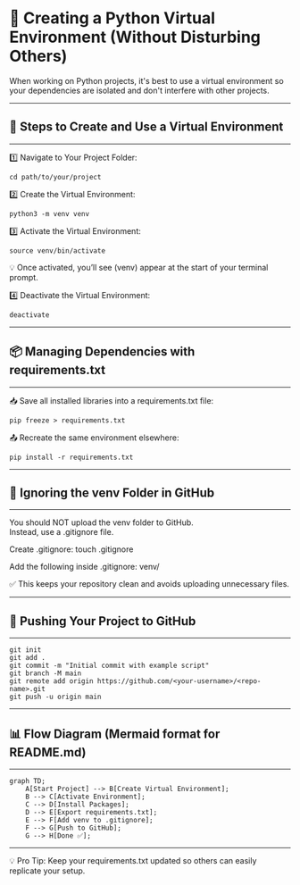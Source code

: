 # 🐍 Creating a Python Virtual Environment (Without Disturbing Others)

When working on Python projects, it's best to use a virtual environment so your dependencies are isolated and don't interfere with other projects.

------------------------------------------------------------
## 📌 Steps to Create and Use a Virtual Environment
------------------------------------------------------------

1️⃣ Navigate to Your Project Folder:

    cd path/to/your/project

2️⃣ Create the Virtual Environment:

    python3 -m venv venv

3️⃣ Activate the Virtual Environment:

    source venv/bin/activate

💡 Once activated, you’ll see (venv) appear at the start of your terminal prompt.

4️⃣ Deactivate the Virtual Environment:

    deactivate


------------------------------------------------------------
 ## 📦 Managing Dependencies with requirements.txt
------------------------------------------------------------

📥 Save all installed libraries into a requirements.txt file:

    pip freeze > requirements.txt

📤 Recreate the same environment elsewhere:

    pip install -r requirements.txt


------------------------------------------------------------
## 🚫 Ignoring the venv Folder in GitHub
------------------------------------------------------------

You should NOT upload the venv folder to GitHub.  
Instead, use a .gitignore file.

Create .gitignore:
    touch .gitignore

Add the following inside .gitignore:
    venv/

✅ This keeps your repository clean and avoids uploading unnecessary files.


------------------------------------------------------------
## 🚀 Pushing Your Project to GitHub
------------------------------------------------------------

    git init
    git add .
    git commit -m "Initial commit with example script"
    git branch -M main
    git remote add origin https://github.com/<your-username>/<repo-name>.git
    git push -u origin main


------------------------------------------------------------
## 📊 Flow Diagram (Mermaid format for README.md)
------------------------------------------------------------

```mermaid
graph TD;
    A[Start Project] --> B[Create Virtual Environment];
    B --> C[Activate Environment];
    C --> D[Install Packages];
    D --> E[Export requirements.txt];
    E --> F[Add venv to .gitignore];
    F --> G[Push to GitHub];
    G --> H[Done ✅];
```

------------------------------------------------------------

💡 Pro Tip: Keep your requirements.txt updated so others can easily replicate your setup.
